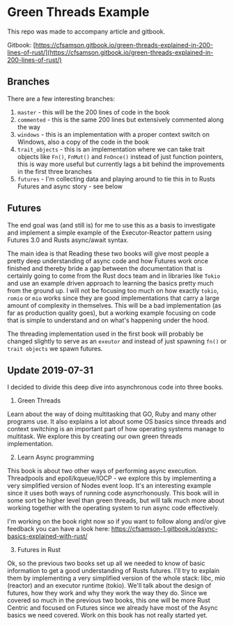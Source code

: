 # Green Threads Example

This repo was made to accompany article and gitbook.

Gitbook: [https://cfsamson.gitbook.io/green-threads-explained-in-200-lines-of-rust/](https://cfsamson.gitbook.io/green-threads-explained-in-200-lines-of-rust/)

## Branches
There are a few interesting branches:
1. `master` - this will be the 200 lines of code in the book
2. `commented` - this is the same 200 lines but extensively commented along the way
3. `windows` - this is an implementation with a proper context switch on Windows, also a copy of the code in the book
4. `trait_objects` - this is an implementation where we can take trait objects like `Fn()`, `FnMut()` and `FnOnce()` instead of just function pointers, this is way more useful but currently lags a bit behind the improvements in the first three branches
5. `futures` - I'm collecting data and playing around to tie this in to Rusts Futures and async story - see below

## Futures
The end goal was (and still is) for me to use this as a basis to investigate and implement a simple example of the Executor-Reactor pattern using
Futures 3.0 and Rusts async/await syntax.

The main idea is that Reading these two books will give most people a pretty deep understanding of async code and how Futures work once finished and
thereby bride a gap between the documentation that is certainly going to come from the Rust docs team and in libraries like `Tokio` and use an example driven
approach to learning the basics pretty much from the ground up. I will not be focusing too much on how exactly `tokio`, `romio` or `mio` works since they are good
implementations that carry a large amount of complexity in themselves. This will be a bad implementation (as far as production quality goes), 
but a working example focusing on code that is simple to understand and on what's happening under the hood.

The threading implementation used in the first book will probably be changed slightly to serve as an `exeutor` and instead of just spawning
`fn()` or `trait objects` we spawn futures.

## Update 2019-07-31
I decided to divide this deep dive into asynchronous code into three books.

1. Green Threads

Learn about the way of doing multitasking that GO, Ruby and many other programs use. It also explains a lot about some OS basics since threads and context switching is an important part of how operating systems manage to multitask. We explore this by creating our own green threads implementation.

2. Learn Async programming

This book is about two other ways of performing async execution. Threadpools and epoll/kqueue/IOCP - we explore this by implementing a very simplified version of Nodes event loop. It's an interesting example since it uses both ways of running code asyncrhonously. This book will in some sort be higher level than green threads, but will talk much more about working together with the operating system to run async code effectively.

I'm working on the book right now so if you want to follow along and/or give feedback you can have a look here: https://cfsamson-1.gitbook.io/async-basics-explained-with-rust/

3. Futures in Rust

Ok, so the previous two books set up all we needed to know of basic information to get a good understanding of Rusts futures. I'll try to explain them by implementing a very simplified version of the whole stack: libc, mio (reactor) and an executor runtime (tokio). We'll talk about the design of futures, how they work and why they work the way they do. Since we covered so much in the previous two books, this one will be more Rust Centric and focused on Futures since we already have most of the Async basics we need covered. Work on this book has not really started yet.

